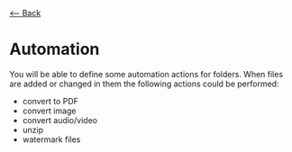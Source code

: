 [⟵ Back](../features.md#features)

# Automation

You will be able to define some automation actions for folders. When files are added or changed in them the following actions could be performed:
- convert to PDF
- convert image
- convert audio/video
- unzip
- watermark files
